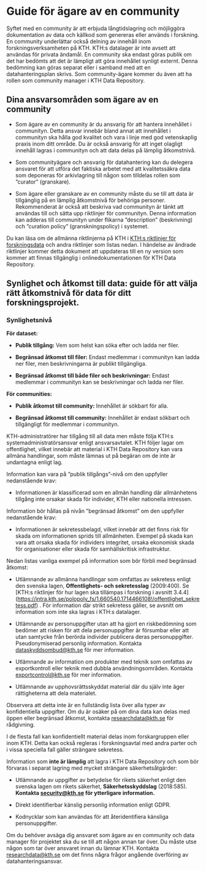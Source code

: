 # Guide för ägare av en community  

Syftet med en community är att erbjuda långtidslagring och möjliggöra dokumentation av data och källkod som genereras eller används i forskning. En community underlättar också delning av innehåll inom forskningsverksamheten på KTH. KTH:s datalager är inte avsett att användas för privata ändamål. En community ska endast göras publik om det har bedömts att det är lämpligt att göra innehållet synligt externt. Denna bedömning kan göras separat eller i samband med att en datahanteringsplan skrivs. Som community-ägare kommer du även att ha rollen som community manager i KTH Data Repository.  

## Dina ansvarsområden som ägare av en community   

- Som ägare av en community är du ansvarig för att hantera innehållet i communityn. Detta ansvar innebär bland annat att innehållet i communityn ska hålla god kvalitet och vara i linje med god vetenskaplig praxis inom ditt område. Du är också ansvarig för att inget olagligt innehåll lagras i communityn och att data delas på lämplig åtkomstnivå.   

- Som communityägare och ansvarig för datahantering kan du delegera ansvaret för att utföra det faktiska arbetet med att kvalitetssäkra data som deponeras för arkivlagring till någon som tilldelas rollen som ”curator” (granskare). 

- Som ägare eller granskare av en community måste du se till att data är tillgänglig på en lämplig åtkomstnivå för behöriga personer. Rekommenderat är också att beskriva vad communityn är tänkt att användas till och sätta upp riktlinjer för communityn. Denna information kan adderas till communityn under flikarna ”description” (beskrivning) och ”curation policy” (granskningspolicy) i systemet.  

Du kan läsa om de allmänna riktlinjerna på KTH i [KTH:s riktlinjer för forskningsdata](https://intra.kth.se/polopoly_fs/1.1037531.1608134528!/Guidelines-on-managing-research-data.pdf) och andra riktlinjer som listas nedan. I händelse av ändrade riktlinjer kommer detta dokument att uppdateras till en ny version som kommer att finnas tillgänglig i onlinedokumentationen för KTH Data Repository.  

## Synlighet och åtkomst till data: guide för att välja rätt åtkomstnivå för data för ditt forskningsprojekt. 

### Synlighetsnivå 

**För dataset:**

- **Publik tillgång:** Vem som helst kan söka efter och ladda ner filer. 

- **Begränsad åtkomst till filer:** Endast medlemmar i communityn kan ladda ner filer, men beskrivningarna är publikt tillgängliga. 

- **Begränsad åtkomst till både filer och beskrivningar:** Endast medlemmar i communityn kan se beskrivningar och ladda ner filer. 

**För communities:**

- **Publik åtkomst till community:** Innehållet är sökbart för alla. 

- **Begränsad åtkomst till community:** Innehållet är endast sökbart och tillgängligt för medlemmar i communityn. 

KTH-administratörer har tillgång till all data men måste följa KTH:s systemadministratörsansvar enligt ansvarsavtalet. KTH följer lagar om offentlighet, vilket innebär att material i KTH Data Repository kan vara allmäna handlingar, som måste lämnas ut på begäran om de inte är undantagna enligt lag. 

 

Information kan vara på ”publik tillgångs”-nivå om den uppfyller nedanstående krav:

- Informationen är klassificerad som en allmän handling där allmänhetens tillgång inte orsakar skada för individer, KTH eller nationella intressen.

Information bör hållas på nivån ”begränsad åtkomst” om den uppfyller nedanstående krav:  

- Informationen är sekretessbelagd, vilket innebär att det finns risk för skada om informationen sprids till allmänheten. Exempel på skada kan vara att orsaka skada för individers integritet, orsaka ekonomisk skada för organisationer eller skada för samhällskritisk infrastruktur.  

Nedan listas vanliga exempel på information som bör förbli med begränsad åtkomst: 

- Utlämnande av allmänna handlingar som omfattas av sekretess enligt den svenska lagen, **Offentlighets- och sekretesslag** (2009:400). Se [KTH:s riktlinjer för hur lagen ska tillämpas i forskning i avsnitt 3.4.4] (https://intra.kth.se/polopoly_fs/1.660540.1714466108!/offentlighet_sekretess.pdf) . För information där strikt sekretess gäller, se avsnitt om information som inte ska lagras i KTH:s datalager. 

- Utlämnande av personuppgifter utan att ha gjort en riskbedömning som bedömer att risken för att dela personuppgifter är försumbar eller att utan samtycke från berörda individer publicera deras personuppgifter. Pseudonymiserad personlig information. Kontakta [dataskyddsombud@kth.se](mailto:dataskyddsombud@kth.se) för mer information. 

- Utlämnande av information om produkter med teknik som omfattas av exportkontroll eller teknik med dubbla användningsområden.  Kontakta [exportcontrol@kth.se](mailto:exportcontrol@kth.se) för mer information. 

- Utlämnande av upphovsrättsskyddat material där du själv inte äger rättigheterna att dela materialet.  

Observera att detta inte är en fullständig lista över alla typer av konfidentiella uppgifter. Om du är osäker på om dina data kan delas med öppen eller begränsad åtkomst, kontakta [researchdata@kth.se](mailto:researchdata@kth.se) för rådgivning.  

I de flesta fall kan konfidentiellt material delas inom forskargruppen eller inom KTH. Detta kan också regleras i forskningsavtal med andra parter och i vissa speciella fall gäller strängare sekretess.   

Information som **inte är lämplig** att lagra i KTH Data Repository och som bör förvaras i separat lagring med mycket strängare säkerhetsåtgärder:   

- Utlämnande av uppgifter av betydelse för rikets säkerhet enligt den svenska lagen om rikets säkerhet, **Säkerhetsskyddslag** (2018:585). **Kontakta [security@kth.se](mailto:security@kth.se) för ytterligare information.**

- Direkt identifierbar känslig personlig information enligt GDPR.  

- Kodnycklar som kan användas för att återidentifiera känsliga personuppgifter. 

Om du behöver avsäga dig ansvaret som ägare av en community och data manager för projektet ska du se till att någon annan tar över. Du måste utse någon som tar över ansvaret innan du lämnar KTH. Kontakta [researchdata@kth.se](mailto:researchdata@kth.se) om det finns några frågor angående överföring av datahanteringsansvar.